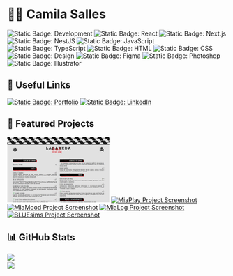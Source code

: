 # 👩‍💻 Camila Salles

<!-- ![Static Badge: Development](https://img.shields.io/badge/Development-5d5d5d?labelColor=darkturquoise)
![Static Badge: Design](https://img.shields.io/badge/⫶_⫶_-Design-mediumpurple?labelColor=5d5d5d) -->

![Static Badge: Development](https://img.shields.io/badge/⫶_-Dev-mediumpurple?logo=data:image/svg+xml;base64,PHN2ZyB4bWxucz0naHR0cDovL3d3dy53My5vcmcvMjAwMC9zdmcnIHZpZXdCb3g9JzAgMCAyNCAyNCc+PHBhdGggZD0nTTI0IDEyTDE4LjM0MzEgMTcuNjU2OUwxNi45Mjg5IDE2LjI0MjZMMjEuMTcxNiAxMkwxNi45Mjg5IDcuNzU3MzZMMTguMzQzMSA2LjM0MzE1TDI0IDEyWk0yLjgyODQzIDEyTDcuMDcxMDcgMTYuMjQyNkw1LjY1Njg1IDE3LjY1NjlMMCAxMkw1LjY1Njg1IDYuMzQzMTVMNy4wNzEwNyA3Ljc1NzM2TDIuODI4NDMgMTJaTTkuNzg4NDUgMjFINy42NjAwOUwxNC4yMTE2IDNIMTYuMzM5OUw5Ljc4ODQ1IDIxWicgZmlsbD0ncmdiYSgyNTUsMjU1LDI1NSwxKSc+PC9wYXRoPjwvc3ZnPg==&labelColor=5d5d5d)
![Static Badge: React](https://img.shields.io/badge/React-5a5a5a?logo=react)
![Static Badge: Next.js](https://img.shields.io/badge/Next.js-5a5a5a?logo=nextdotjs)
![Static Badge: NestJS](https://img.shields.io/badge/NestJS-5a5a5a?logo=nestjs)
![Static Badge: JavaScript](https://img.shields.io/badge/JavaScript-5a5a5a?logo=javascript)
![Static Badge: TypeScript](https://img.shields.io/badge/TypeScript-5a5a5a?logo=typescript)
![Static Badge: HTML](https://img.shields.io/badge/HTML-5a5a5a?logo=html5)
![Static Badge: CSS](https://img.shields.io/badge/CSS-5a5a5a?logo=css3)  
![Static Badge: Design](https://img.shields.io/badge/⫶_-Design-darkturquoise?logo=data:image/svg+xml;base64,PHN2ZyB4bWxucz0naHR0cDovL3d3dy53My5vcmcvMjAwMC9zdmcnIHZpZXdCb3g9JzAgMCAyNCAyNCc+PHBhdGggZD0nTTUgOEgxOVY1SDVWOFpNMTQgMTlWMTBINVYxOUgxNFpNMTYgMTlIMTlWMTBIMTZWMTlaTTQgM0gyMEMyMC41NTIzIDMgMjEgMy40NDc3MiAyMSA0VjIwQzIxIDIwLjU1MjMgMjAuNTUyMyAyMSAyMCAyMUg0QzMuNDQ3NzIgMjEgMyAyMC41NTIzIDMgMjBWNEMzIDMuNDQ3NzIgMy40NDc3MiAzIDQgM1onIGZpbGw9J3JnYmEoMjU1LDI1NSwyNTUsMSknPjwvcGF0aD48L3N2Zz4=&labelColor=5d5d5d)
![Static Badge: Figma](https://img.shields.io/badge/Figma-5a5a5a?logo=figma)
![Static Badge: Photoshop](https://img.shields.io/badge/Photoshop-5a5a5a?logo=adobephotoshop)
![Static Badge: Illustrator](https://img.shields.io/badge/Illustrator-5a5a5a?logo=adobeillustrator)

## 🔗 Useful Links

[![Static Badge: Portfolio](https://img.shields.io/badge/Portfolio_⫶-camilasalles.dev-hotpink?&logo=kofi&logoColor=white)](https://camilasalles.dev)
[![Static Badge: LinkedIn](https://img.shields.io/badge/LinkedIn_⫶-in%2Fsalles--camila-deepskyblue?&logo=linkedin&logoColor=white)](https://camilasalles.dev)

## 💎 Featured Projects

[<img src="assets/img/labareda-thumb.jpg" height="150" alt="Labareda Project Screenshot">](https://www.drinksnbbq.com.br)
[<img src="https://github.com/miaslls/MiaPlay/blob/main/assets/img/thumb-01.jpg?raw=true" height="150" alt="MiaPlay Project Screenshot">](https://github.com/miaslls/MiaPlay#readme)
[<img src="https://github.com/miaslls/MiaMood/blob/main/assets/img/thumb-01.jpg?raw=true" height="150" alt="MiaMood Project Screenshot">](https://github.com/miaslls/MiaMood#readme)
[<img src="https://github.com/miaslls/MiaLog/blob/main/assets/img/thumb.jpg?raw=true" height="150" alt="MiaLog Project Screenshot">](https://github.com/miaslls/MiaLog#readme)
[<img src="https://github.com/miaslls/BLUEsims/blob/main/assets/img/screenshots/01.jpg?raw=true" height="150" alt="BLUEsims Project Screenshot">](https://github.com/miaslls/BLUEsims#readme)

## 📊 GitHub Stats

![](https://github-readme-stats.vercel.app/api/top-langs/?username=miaslls&theme=dark&hide_border=true&include_all_commits=true&count_private=true&layout=compact)  
![](https://github-readme-streak-stats.herokuapp.com/?user=miaslls&theme=dark&hide_border=true)
